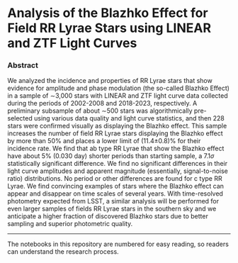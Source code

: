 # Analysis of the Blazhko Effect for Field RR Lyrae Stars using LINEAR and ZTF Light Curves

### Abstract
We analyzed the incidence and properties of RR Lyrae stars that show evidence for amplitude and
phase modulation (the so-called Blazhko Effect) in a sample of $\sim$3,000 stars with LINEAR and ZTF light
curve data collected during the periods of 2002-2008 and 2018-2023, respectively. A preliminary subsample
of about $\sim$500 stars was algorithmically pre-selected using various data quality and light curve statistics,
and then 228 stars were confirmed visually as displaying the Blazhko effect. This sample increases the number
of field RR Lyrae stars displaying the Blazhko effect by more than 50\% and places a lower
limit of (11.4$\pm$0.8)\% for their incidence rate. We find that ab type RR Lyrae that show the Blazhko effect have
about 5\% (0.030 day) shorter periods than starting sample, a 7.1$\sigma$ statistically significant
difference. We find no significant differences in their light curve amplitudes and apparent magnitude (essentially,
signal-to-noise ratio) distributions. No period or other differences are found for c type RR Lyrae. We find convincing
examples of stars where the Blazhko effect can appear and disappear on time scales of several years.  With
time-resolved photometry expected from LSST, a similar analysis will be performed for even larger samples of fields
RR Lyrae stars in the southern sky and we anticipate a higher fraction of discovered Blazhko stars due to better
sampling and superior photometric quality.

---
The notebooks in this repository are numbered for easy reading, so readers can understand the research process.
